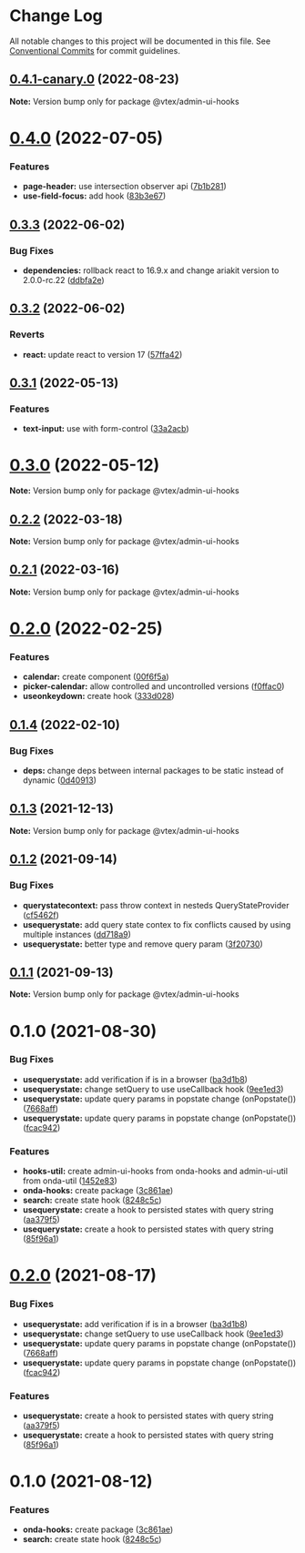 # Change Log

All notable changes to this project will be documented in this file.
See [Conventional Commits](https://conventionalcommits.org) for commit guidelines.

## [0.4.1-canary.0](https://github.com/vtex/admin-ui/compare/@vtex/admin-ui-hooks@0.4.0...@vtex/admin-ui-hooks@0.4.1-canary.0) (2022-08-23)

**Note:** Version bump only for package @vtex/admin-ui-hooks

# [0.4.0](https://github.com/vtex/admin-ui/compare/@vtex/admin-ui-hooks@0.3.3...@vtex/admin-ui-hooks@0.4.0) (2022-07-05)

### Features

- **page-header:** use intersection observer api ([7b1b281](https://github.com/vtex/admin-ui/commit/7b1b28135795cfac422967fe01022e47e60ec256))
- **use-field-focus:** add hook ([83b3e67](https://github.com/vtex/admin-ui/commit/83b3e677eb434dc0c6554c7f22ddd6df01521326))

## [0.3.3](https://github.com/vtex/admin-ui/compare/@vtex/admin-ui-hooks@0.3.2...@vtex/admin-ui-hooks@0.3.3) (2022-06-02)

### Bug Fixes

- **dependencies:** rollback react to 16.9.x and change ariakit version to 2.0.0-rc.22 ([ddbfa2e](https://github.com/vtex/admin-ui/commit/ddbfa2e4455401bafd4404c3dcf6101e66403c7c))

## [0.3.2](https://github.com/vtex/admin-ui/compare/@vtex/admin-ui-hooks@0.3.1...@vtex/admin-ui-hooks@0.3.2) (2022-06-02)

### Reverts

- **react:** update react to version 17 ([57ffa42](https://github.com/vtex/admin-ui/commit/57ffa42dc1254bf0ade4afbc32fe79382bf92ddc))

## [0.3.1](https://github.com/vtex/admin-ui/compare/@vtex/admin-ui-hooks@0.3.0...@vtex/admin-ui-hooks@0.3.1) (2022-05-13)

### Features

- **text-input:** use with form-control ([33a2acb](https://github.com/vtex/admin-ui/commit/33a2acbcfb4d53507e73db89107769ffc4657acb))

# [0.3.0](https://github.com/vtex/admin-ui/compare/@vtex/admin-ui-hooks@0.2.2...@vtex/admin-ui-hooks@0.3.0) (2022-05-12)

**Note:** Version bump only for package @vtex/admin-ui-hooks

## [0.2.2](https://github.com/vtex/admin-ui/compare/@vtex/admin-ui-hooks@0.2.1...@vtex/admin-ui-hooks@0.2.2) (2022-03-18)

**Note:** Version bump only for package @vtex/admin-ui-hooks

## [0.2.1](https://github.com/vtex/admin-ui/compare/@vtex/admin-ui-hooks@0.2.0...@vtex/admin-ui-hooks@0.2.1) (2022-03-16)

**Note:** Version bump only for package @vtex/admin-ui-hooks

# [0.2.0](https://github.com/vtex/admin-ui/compare/@vtex/admin-ui-hooks@0.1.4...@vtex/admin-ui-hooks@0.2.0) (2022-02-25)

### Features

- **calendar:** create component ([00f6f5a](https://github.com/vtex/admin-ui/commit/00f6f5aa3fada863a8d117dd2991f93eca713bc3))
- **picker-calendar:** allow controlled and uncontrolled versions ([f0ffac0](https://github.com/vtex/admin-ui/commit/f0ffac04f3b122dd21a3d7ea71aaed8f692ca25f))
- **useonkeydown:** create hook ([333d028](https://github.com/vtex/admin-ui/commit/333d0281b989e4bb5493b47cad75dd97443a7d4c))

## [0.1.4](https://github.com/vtex/admin-ui/compare/@vtex/admin-ui-hooks@0.1.3...@vtex/admin-ui-hooks@0.1.4) (2022-02-10)

### Bug Fixes

- **deps:** change deps between internal packages to be static instead of dynamic ([0d40913](https://github.com/vtex/admin-ui/commit/0d40913ce928a345079887dd0145df23619f68be))

## [0.1.3](https://github.com/vtex/onda/compare/@vtex/admin-ui-hooks@0.1.2...@vtex/admin-ui-hooks@0.1.3) (2021-12-13)

**Note:** Version bump only for package @vtex/admin-ui-hooks

## [0.1.2](https://github.com/vtex/onda/compare/@vtex/admin-ui-hooks@0.1.1...@vtex/admin-ui-hooks@0.1.2) (2021-09-14)

### Bug Fixes

- **querystatecontext:** pass throw context in nesteds QueryStateProvider ([cf5462f](https://github.com/vtex/onda/commit/cf5462f31baacf57d05d8f50a09d67ed9b6f98e4))
- **usequerystate:** add query state contex to fix conflicts caused by using multiple instances ([dd718a9](https://github.com/vtex/onda/commit/dd718a9a0d1708e4d3ad95aaf11c2424c2446ff5))
- **usequerystate:** better type and remove query param ([3f20730](https://github.com/vtex/onda/commit/3f2073031243b16821fdb43642a079cd1a0964cf))

## [0.1.1](https://github.com/vtex/onda/compare/@vtex/admin-ui-hooks@0.1.0...@vtex/admin-ui-hooks@0.1.1) (2021-09-13)

**Note:** Version bump only for package @vtex/admin-ui-hooks

# 0.1.0 (2021-08-30)

### Bug Fixes

- **usequerystate:** add verification if is in a browser ([ba3d1b8](https://github.com/vtex/onda/commit/ba3d1b84d65302e97160f55ad2844be2ca5852e3))
- **usequerystate:** change setQuery to use useCallback hook ([9ee1ed3](https://github.com/vtex/onda/commit/9ee1ed37dc39bd8b9a4f94ff91f0d0fa204055c8))
- **usequerystate:** update query params in popstate change (onPopstate()) ([7668aff](https://github.com/vtex/onda/commit/7668aff08fa317ed03d9f356843444b99ca3b594))
- **usequerystate:** update query params in popstate change (onPopstate()) ([fcac942](https://github.com/vtex/onda/commit/fcac942fbdba3171e51fc1d36d17ed9534e73beb))

### Features

- **hooks-util:** create admin-ui-hooks from onda-hooks and admin-ui-util from onda-util ([1452e83](https://github.com/vtex/onda/commit/1452e83cd0cc602ce5863cf6b5b4b2ffcf3e1525))
- **onda-hooks:** create package ([3c861ae](https://github.com/vtex/onda/commit/3c861ae1cec828fde64d7a88586bf634088a36c0))
- **search:** create state hook ([8248c5c](https://github.com/vtex/onda/commit/8248c5c53fd24fa06d75c91103a1125a70cae94c))
- **usequerystate:** create a hook to persisted states with query string ([aa379f5](https://github.com/vtex/onda/commit/aa379f5007c3683434bfef33617d5eec0d4cab64))
- **usequerystate:** create a hook to persisted states with query string ([85f96a1](https://github.com/vtex/onda/commit/85f96a185cce54b945f282d1c6b5d50cd8698cfa))

# [0.2.0](https://github.com/vtex/onda/compare/@vtex/onda-hooks@0.1.0...@vtex/onda-hooks@0.2.0) (2021-08-17)

### Bug Fixes

- **usequerystate:** add verification if is in a browser ([ba3d1b8](https://github.com/vtex/onda/commit/ba3d1b84d65302e97160f55ad2844be2ca5852e3))
- **usequerystate:** change setQuery to use useCallback hook ([9ee1ed3](https://github.com/vtex/onda/commit/9ee1ed37dc39bd8b9a4f94ff91f0d0fa204055c8))
- **usequerystate:** update query params in popstate change (onPopstate()) ([7668aff](https://github.com/vtex/onda/commit/7668aff08fa317ed03d9f356843444b99ca3b594))
- **usequerystate:** update query params in popstate change (onPopstate()) ([fcac942](https://github.com/vtex/onda/commit/fcac942fbdba3171e51fc1d36d17ed9534e73beb))

### Features

- **usequerystate:** create a hook to persisted states with query string ([aa379f5](https://github.com/vtex/onda/commit/aa379f5007c3683434bfef33617d5eec0d4cab64))
- **usequerystate:** create a hook to persisted states with query string ([85f96a1](https://github.com/vtex/onda/commit/85f96a185cce54b945f282d1c6b5d50cd8698cfa))

# 0.1.0 (2021-08-12)

### Features

- **onda-hooks:** create package ([3c861ae](https://github.com/vtex/onda/commit/3c861ae1cec828fde64d7a88586bf634088a36c0))
- **search:** create state hook ([8248c5c](https://github.com/vtex/onda/commit/8248c5c53fd24fa06d75c91103a1125a70cae94c))
